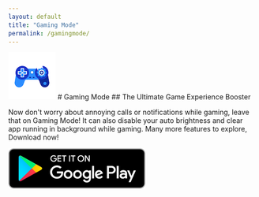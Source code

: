 ```yaml
---
layout: default
title: "Gaming Mode"
permalink: /gamingmode/
---
```


<img class="app-icon" src="/images/icon.png"/>
# Gaming Mode
## The Ultimate Game Experience Booster

Now don't worry about annoying calls or notifications while gaming, leave that on Gaming Mode! It can also disable your auto brightness and clear app running in background while gaming. Many more features to explore, Download now!

<div><a class="app-link" id="googleLink" href="https://play.google.com/store/apps/details?id=com.zappcues.gamingmode"><img class="app-icon" src="/images/badgegoogleplay.png"/></a></div>
